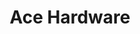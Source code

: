 ---
title: "Ace Hardware"
url: /milledgeville/ace-hardware-north-columbia-street/
shop: doityourself
---